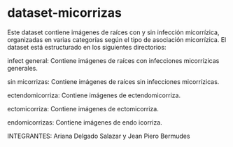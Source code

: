 # dataset-micorrizas

Este dataset contiene imágenes de raíces con y sin infección micorrízica, organizadas en varias categorías según el tipo de asociación micorrízica. El dataset está estructurado en los siguientes directorios:

infect general: Contiene imágenes de raíces con infecciones micorrízicas generales.

sin micorrizas: Contiene imágenes de raíces sin infecciones micorrízicas.

ectendomicorriza: Contiene imágenes de ectendomicorriza.

ectomicorriza: Contiene imágenes de ectomicorriza.

endomicorrizas: Contiene imágenes de endo icorriza.


INTEGRANTES:
Ariana Delgado Salazar y Jean Piero Bermudes
